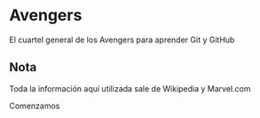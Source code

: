 # Avengers

El cuartel general de los Avengers para aprender Git y GitHub

## Nota
Toda la información aquí utilizada sale de Wikipedia y Marvel.com

Comenzamos


